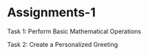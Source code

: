 # Assignments-1
Task 1: Perform Basic Mathematical Operations

Task 2: Create a Personalized Greeting
